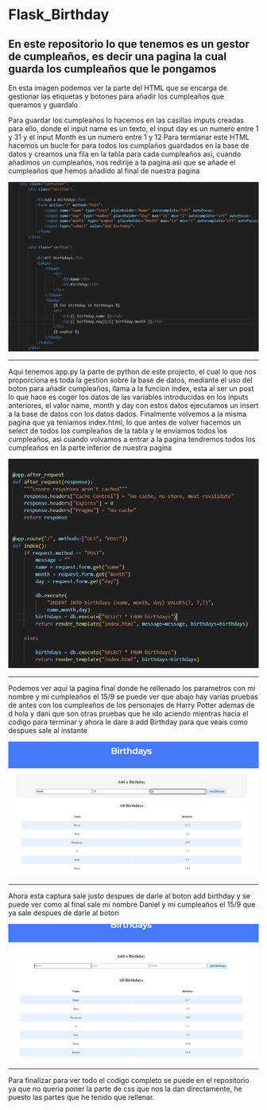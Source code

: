 # Flask_Birthday

En este repositorio lo que tenemos es un gestor de cumpleaños, es decir una pagina la cual guarda los cumpleaños que le pongamos
---

En esta imagen podemos ver la parte del HTML que se encarga de gestionar las etiquetas y botones para añadir los cumpleaños que queramos y guardalo

Para guardar los cumpleaños lo hacemos en las casillas imputs creadas para ello, donde el input name es un texto, el input day es un numero entre 1 y 31 y el input Month es un numero entre 1 y 12
Para termianar este HTML hacemos un bucle for para todos los cumplaños guardados en la base de datos y creamos una fila en la tabla para cada cumpleaños asi, cuando añadimos un cumpleaños, nos redirije a la pagina asi que se añade el cumpleaños que hemos añadido al final de nuestra pagina

![captura imagen 1](imagenes/index.png)

---

Aqui tenemos app.py la parte de python de este projecto, el cual lo que nos proporciona es toda la gestion sobre la base de datos, mediante el uso del boton para añadir cumpleaños, llama a la funcion index, esta al ser un post lo que hace es coger los datos de las variables introducidas en los inputs anteriores, el valor name, month y day con estos datos ejecutamos un insert a la base de datos con los datos dados. Finalmente volvemos a la misma pagina que ya teniamos index.html, lo que antes de volver hacemos un select de todos los cumpleaños de la tabla y le enviamos todos los cumpleaños, asi cuando volvamos a entrar a la pagina tendremos todos los cumpleaños en la parte inferior de nuestra pagina

![captura imagen 2](imagenes/app.png)

---

Podemos ver aqui la pagina final donde he rellenado los parametros con mi nombre y mi cumpleaños el 15/9 se puede ver que abajo hay varias pruebas de antes con los cumpleaños de los personajes de Harry Potter ademas de d hola y dani que son otras pruebas que he ido aciendo mientras hacia el codigo para terminar y ahora le dare a add Birthday para que veais como despues sale al instante 

![captura imagen 3](imagenes/Cumple.png)

---

Ahora esta captura sale justo despues de darle al boton add birthday y se puede ver como al final sale mi nombre Daniel y mi cumpleaños el 15/9 que ya sale despues de darle al boton 

![captura imagen 3](imagenes/Cumple2.png)

---

Para finalizar para ver todo el codigo completo se puede en el repositorio ya que no queria poner la parte de css que nos la dan directamente, he puesto las partes que he tenido que rellenar.
